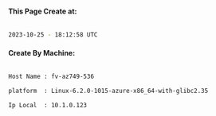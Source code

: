 
   
#### This Page Create at:

```bash

2023-10-25 - 18:12:58 UTC

```

#### Create By Machine:

```bash

Host Name : fv-az749-536

platform  : Linux-6.2.0-1015-azure-x86_64-with-glibc2.35

Ip Local  : 10.1.0.123

```

